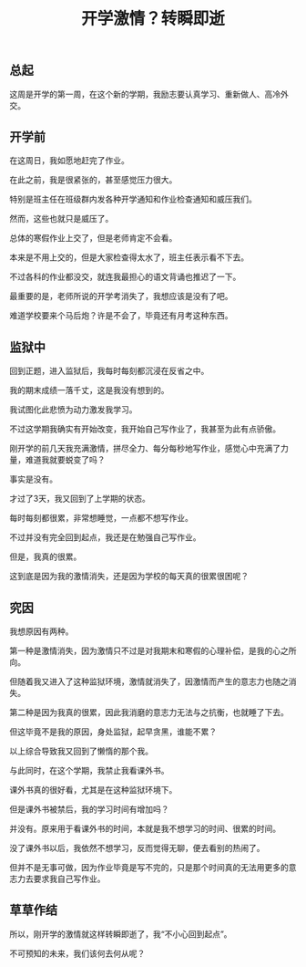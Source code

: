 ﻿---
published: 2025-02-16T15:42:00.000Z
title: 开学激情？转瞬即逝
slug: kaixuejiqingzhuanshunjishi
description: 总起这周是开学的第一周，在这个新的学期，我励志要认真学习重新
tags: [随笔]
featured: false
draft: false
excerpt: 总起这周是开学的第一周，在这个新的学期，我励志要认真学习重新做人高冷外交。开学前在这周日，我如愿地赶完了作业。在此之前，我是很紧张的，甚至感觉压力很大。特别是班主任在班级群内发各种开学通知和作业检查通
---

## 总起

这周是开学的第一周，在这个新的学期，我励志要认真学习、重新做人、高冷外交。



## 开学前

在这周日，我如愿地赶完了作业。



在此之前，我是很紧张的，甚至感觉压力很大。



特别是班主任在班级群内发各种开学通知和作业检查通知和威压我们。



然而，这些也就只是威压了。



总体的寒假作业上交了，但是老师肯定不会看。



本来是不用上交的，但是大家检查得太水了，班主任表示看不下去。



不过各科的作业都没交，就连我最担心的语文背诵也推迟了一下。



最重要的是，老师所说的开学考消失了，我想应该是没有了吧。



难道学校要来个马后炮？许是不会了，毕竟还有月考这种东西。



## 监狱中

回到正题，进入监狱后，我每时每刻都沉浸在反省之中。



我的期末成绩一落千丈，这是我没有想到的。



我试图化此悲愤为动力激发我学习。



不过这学期我确实有开始改变，我开始自己写作业了，我甚至为此有点骄傲。



刚开学的前几天我充满激情，拼尽全力、每分每秒地写作业，感觉心中充满了力量，难道我就要蜕变了吗？



事实是没有。



才过了3天，我又回到了上学期的状态。



每时每刻都很累，非常想睡觉，一点都不想写作业。



不过并没有完全回到起点，我还是在勉强自己写作业。



但是，我真的很累。



这到底是因为我的激情消失，还是因为学校的每天真的很累很困呢？



## 究因

我想原因有两种。



第一种是激情消失，因为激情只不过是对我期末和寒假的心理补偿，是我的心之所向。



但随着我又进入了这种监狱环境，激情就消失了，因激情而产生的意志力也随之消失。



第二种是因为我真的很累，因此我消磨的意志力无法与之抗衡，也就睡了下去。



但这毕竟不是我的原因，身处监狱，起早贪黑，谁能不累？



以上综合导致我又回到了懒惰的那个我。



与此同时，在这个学期，我禁止我看课外书。



课外书真的很好看，尤其是在这种监狱环境下。



但是课外书被禁后，我的学习时间有增加吗？



并没有。原来用于看课外书的时间，本就是我不想学习的时间、很累的时间。



没了课外书以后，我依然不想学习，反而觉得无聊，便去看别的热闹了。



但并不是无事可做，因为作业毕竟是写不完的，只是那个时间真的无法用更多的意志力去要求我自己写作业。



## 草草作结

所以，刚开学的激情就这样转瞬即逝了，我“不小心回到起点”。



不可预知的未来，我们该何去何从呢？
